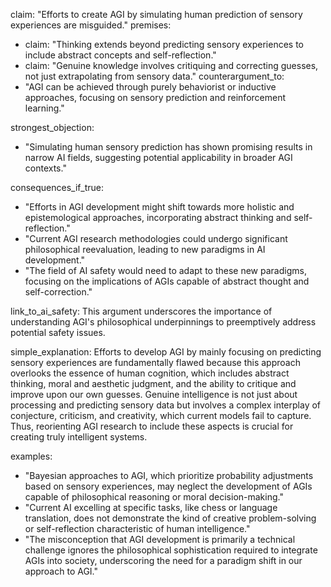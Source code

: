 claim: "Efforts to create AGI by simulating human prediction of sensory experiences are misguided."
premises:
  - claim: "Thinking extends beyond predicting sensory experiences to include abstract concepts and self-reflection."
  - claim: "Genuine knowledge involves critiquing and correcting guesses, not just extrapolating from sensory data."
counterargument_to:
  - "AGI can be achieved through purely behaviorist or inductive approaches, focusing on sensory prediction and reinforcement learning."

strongest_objection:
  - "Simulating human sensory prediction has shown promising results in narrow AI fields, suggesting potential applicability in broader AGI contexts."

consequences_if_true:
  - "Efforts in AGI development might shift towards more holistic and epistemological approaches, incorporating abstract thinking and self-reflection."
  - "Current AGI research methodologies could undergo significant philosophical reevaluation, leading to new paradigms in AI development."
  - "The field of AI safety would need to adapt to these new paradigms, focusing on the implications of AGIs capable of abstract thought and self-correction."

link_to_ai_safety: This argument underscores the importance of understanding AGI's philosophical underpinnings to preemptively address potential safety issues.

simple_explanation: Efforts to develop AGI by mainly focusing on predicting sensory experiences are fundamentally flawed because this approach overlooks the essence of human cognition, which includes abstract thinking, moral and aesthetic judgment, and the ability to critique and improve upon our own guesses. Genuine intelligence is not just about processing and predicting sensory data but involves a complex interplay of conjecture, criticism, and creativity, which current models fail to capture. Thus, reorienting AGI research to include these aspects is crucial for creating truly intelligent systems.

examples:
  - "Bayesian approaches to AGI, which prioritize probability adjustments based on sensory experiences, may neglect the development of AGIs capable of philosophical reasoning or moral decision-making."
  - "Current AI excelling at specific tasks, like chess or language translation, does not demonstrate the kind of creative problem-solving or self-reflection characteristic of human intelligence."
  - "The misconception that AGI development is primarily a technical challenge ignores the philosophical sophistication required to integrate AGIs into society, underscoring the need for a paradigm shift in our approach to AGI."